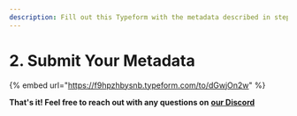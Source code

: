 ```yaml
---
description: Fill out this Typeform with the metadata described in step 1
---
```


# 2. Submit Your Metadata

{% embed url="https://f9hpzhbysnb.typeform.com/to/dGwjOn2w" %}

**That's it! Feel free to reach out with any questions on** [**our Discord**](https://discord.com/invite/CEZ8WfuK8s)

